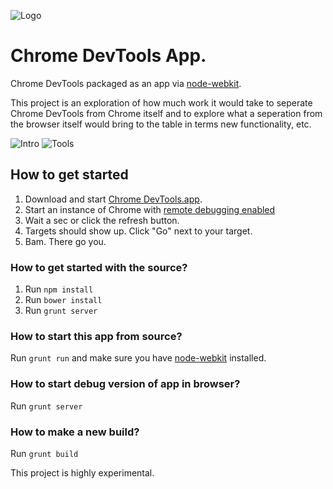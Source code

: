 ![Logo](https://github.com/auchenberg/chrome-devtools-app/raw/master/app/icon/logo.png)

Chrome DevTools App.
===================

Chrome DevTools packaged as an app via [node-webkit](https://github.com/rogerwang/node-webkit). 

This project is an exploration of how much work it would take to seperate Chrome DevTools from Chrome itself and to explore what a seperation from the browser itself would bring to the table in terms new functionality, etc.

![Intro](https://raw.githubusercontent.com/auchenberg/chrome-devtools-app/master/readme/app-intro.png)
![Tools](https://raw.githubusercontent.com/auchenberg/chrome-devtools-app/master/readme/app-inspector.png)

## How to get started

1. Download and start [Chrome DevTools.app](https://github.com/auchenberg/chrome-devtools-app/raw/master/build/Chrome%20DevTools/osx/Chrome%20DevTools.app.zip).
2. Start an instance of Chrome with [remote debugging enabled](https://developer.chrome.com/devtools/docs/debugger-protocol#remote)
3. Wait a sec or click the refresh button.
4. Targets should show up. Click "Go" next to your target.
5. Bam. There go you.

### How to get started with the source?
1. Run ``npm install``
2. Run ``bower install``
3. Run ``grunt server`` 

### How to start this app from source?
Run ``grunt run`` and make sure you have [node-webkit](https://github.com/rogerwang/node-webkit) installed.

### How to start debug version of app in browser?
Run ``grunt server``

### How to make a new build?
Run ``grunt build``

This project is highly experimental.
